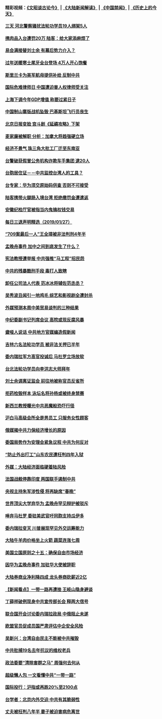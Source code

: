 #### 精彩视频：[《文昭谈古论今》](https://github.com/gfw-breaker/wenzhao/blob/master/README.md?t=01281230) | [《大陆新闻解读》](https://github.com/gfw-breaker/ntdtv-comedy/blob/master/README.md?t=01281230) | [《中国禁闻》](https://github.com/gfw-breaker/ntdtv-news/blob/master/README.md?t=01281230) | [《历史上的今天》](https://github.com/gfw-breaker/today-in-history/blob/master/README.md?t=01281230) 

#### [三天 河北警察骚扰法轮功学员19人绑架5人](../pages/nsc413/n11004540.md?t=01281230) 


#### [携肉品入台遭罚20万 陆客：给大家添麻烦了](../pages/nsc413/n11007869.md?t=01281230) 

#### [易会满接替刘士余 有幕后势力介入？](../pages/nsc413/n11006694.md?t=01281230) 

#### [过年送暖寒士尾牙全台登场 4万人开心饱餐](../pages/nsc413/n11007507.md?t=01281230) 

#### [斯里兰卡为美军航母提供补给 反制中共](../pages/nsc413/n11007567.md?t=01281230) 

#### [国际危难律师日 中国遭迫害人权律师受关注](../pages/nsc413/n11006950.md?t=01281230) 

#### [上海下调今年GDP增值 称要过紧日子](../pages/nsc413/n11007023.md?t=01281230) 

#### [中国制山寨版战机坠毁 巴基斯坦飞行员丧生](../pages/nsc413/n11007213.md?t=01281230) 

#### [北京日报变脸 宫斗剧《延禧攻略》下架](../pages/nsc413/n11006784.md?t=01281230) 

#### [麦家廉被解职 分析：加拿大将趋强硬立场](../pages/nsc413/n11006910.md?t=01281230) 

#### [经济不景气 珠三角大批工厂迁至东南亚](../pages/nsc413/n11006463.md?t=01281230) 

#### [台警破获假冒公务机构诈欺车手集团 逮20人](../pages/nsc413/n11006898.md?t=01281230) 

#### [台胞居住证－－中共监控台湾人的工具？](../pages/nsc413/n11005722.md?t=01281230) 

#### [台专家：华为须交原始码供查 否则不可接受](../pages/nsc413/n11005315.md?t=01281230) 

#### [陆客携带火腿肠入境台湾 拒绝缴罚金遭遣返](../pages/nsc413/n11005709.md?t=01281230) 

#### [安徽纪检厅官被指当内鬼搞权钱交易](../pages/nsc413/n11006787.md?t=01281230) 

#### [每日三退声明精选（2019/01/27）](../pages/nsc413/n11006924.md?t=01281230) 

#### [“709案最后一人”王全璋被非法判刑4年半](../pages/nsc413/n11006752.md?t=01281230) 

#### [孟晚舟事件 加中之间到底发生了什么？](../pages/nsc413/n11006365.md?t=01281230) 

#### [宪法教授遭举报 中共强推“马工程”招民怨](../pages/nsc413/n11006388.md?t=01281230) 

#### [中共的残暴酷刑手段 毒打人致瞎](../pages/nsc413/n11002034.md?t=01281230) 

#### [卸任公司法人代表 范冰冰将辅佐范丞丞？](../pages/nsc413/n11005995.md?t=01281230) 

#### [吴秀波丑闻引一地鸡毛 综艺和影视剧全遭封杀](../pages/nsc413/n11006206.md?t=01281230) 

#### [外媒预测本周中美贸易谈判的三种结果](../pages/nsc413/n11006293.md?t=01281230) 

#### [中纪委副书记列席会议 高院或现反腐风暴](../pages/nsc413/n11005980.md?t=01281230) 

#### [聋哑人说话 中共地方官媒编造假新闻](../pages/nsc413/n11006067.md?t=01281230) 

#### [吉林六名法轮功学员 被非法关押已半年](../pages/nsc413/n11004383.md?t=01281230) 

#### [委内瑞拉军方高官投诚后 马杜罗立场放软](../pages/nsc413/n11006068.md?t=01281230) 

#### [台北法轮功学员向李洪志大师拜年](../pages/nsc413/n11005730.md?t=01281230) 

#### [刘士余调离证监会 前往地被称官员反省所](../pages/nsc413/n11005845.md?t=01281230) 

#### [拒药检毁样本 泳坛名将孙杨或被终身禁赛](../pages/nsc413/n11005889.md?t=01281230) 


#### [新西兰教授曝光中共恶魔般恐吓行径](../pages/nsc413/n11004756.md?t=01281230) 

#### [沪白马高级会所全是男员工 只服务女性顾客](../pages/nsc413/n11005205.md?t=01281230) 

#### [俄媒揭中共力保经济增长的原因](../pages/nsc413/n11005387.md?t=01281230) 

#### [委国局势作为安理会紧急议程 中共为何反对](../pages/nsc413/n11005469.md?t=01281230) 

#### [“防止外出打工”山东农民遭枉判四年入狱](../pages/nsc413/n11004258.md?t=01281230) 

#### [外媒：大陆经济面临硬着陆风险](../pages/nsc413/n11005134.md?t=01281230) 

#### [法国战舰停靠印度 两国联手遏制中共](../pages/nsc413/n11005288.md?t=01281230) 

#### [央视主持朱军涉性侵 将再缺席“春晚”](../pages/nsc413/n11005081.md?t=01281230) 

#### [世界顶尖大学弃华为 孟晚舟罕见辩护被驳斥](../pages/nsc413/n11004889.md?t=01281230) 

#### [唾弃马杜罗 委驻美武官吁同胞支持瓜伊多](../pages/nsc413/n11004923.md?t=01281230) 

#### [委内瑞拉变天 川普展现罕见外交运筹能力](../pages/nsc413/n11004848.md?t=01281230) 

#### [大陆牛羊肉价格坐上火箭 蔬菜连涨七周](../pages/nsc413/n11004726.md?t=01281230) 

#### [美国立国原则之十五：确保自由市场经济](../pages/nsc413/n10957715.md?t=01281230) 

#### [因华为孟晚舟事件 加驻华大使被辞职](../pages/nsc413/n11004706.md?t=01281230) 

#### [大陆券商业净利降四成 龙头券商砍薪近2亿](../pages/nsc413/n11004659.md?t=01281230) 

#### [【新闻看点】一带一路再遭挫 王岐山隐身避谈](../pages/nsc413/n11004511.md?t=01281230) 

#### [丁薛祥破例现身中共宣传部长会 释两大信号](../pages/nsc413/n11004650.md?t=01281230) 

#### [联合国开会讨论委内瑞拉政局 中俄阻止未遂](../pages/nsc413/n11004660.md?t=01281230) 

#### [欧盟官员促成员国严肃评估中企安全风险](../pages/nsc413/n11004719.md?t=01281230) 

#### [吴新兴：台湾自由民主不能被中共摧毁](../pages/nsc413/n11003471.md?t=01281230) 

#### [中共批捕19名去年抗议的维权老兵](../pages/nsc413/n11004434.md?t=01281230) 

#### [政法委要“清除害群之马” 周强何去何从](../pages/nsc413/n11004347.md?t=01281230) 

#### [超级懒人包 一文看懂中共“一带一路”](../pages/nsc413/n11001720.md?t=01281230) 

#### [国际投行：沪指或再跌20%至2100点](../pages/nsc413/n11003875.md?t=01281230) 

#### [台学者：北京内外交迫 中共有其脆弱性](../pages/nsc413/n11004193.md?t=01281230) 


#### [丈夫被枉判八年半 妻子被迫害病危离世](../pages/nsc413/n10999596.md?t=01281230) 

